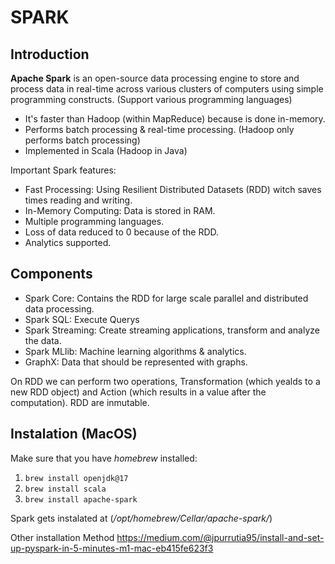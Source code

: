 # SPARK

## Introduction

**Apache Spark** is an open-source data processing engine to store and process data in real-time across various clusters of computers using simple programming constructs. (Support various programming languages)

 - It's faster than Hadoop (within MapReduce) because is done in-memory. 
 - Performs batch processing & real-time processing. (Hadoop only performs batch processing)
 - Implemented in Scala (Hadoop in Java)

Important Spark features: 

 - Fast Processing: Using Resilient Distributed Datasets (RDD) witch saves times reading and writing. 
 - In-Memory Computing: Data is stored in RAM. 
 - Multiple programming languages. 
 - Loss of data reduced to 0 because of the RDD. 
 - Analytics supported. 

 ## Components

 - Spark Core: Contains the RDD for large scale parallel and distributed data processing. 
 - Spark SQL: Execute Querys 
 - Spark Streaming: Create streaming applications, transform and analyze the data. 
 - Spark MLlib: Machine learning algorithms & analytics. 
 - GraphX: Data that should be represented with graphs. 


On RDD we can perform two operations, Transformation (which yealds to a new RDD object) and Action (which results in a value after the computation). RDD are inmutable. 


## Instalation (MacOS)

Make sure that you have *homebrew* installed:

1. ```brew install openjdk@17```
2. ```brew install scala``` 
3. ```brew install apache-spark``` 

Spark gets instalated at (*/opt/homebrew/Cellar/apache-spark/*)

Other installation Method 
https://medium.com/@jpurrutia95/install-and-set-up-pyspark-in-5-minutes-m1-mac-eb415fe623f3

